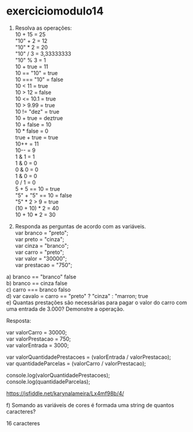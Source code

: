# exerciciomodulo14<br/>

1. Resolva as operações:<br/>
10 +  15 = 25<br/>
"10" + 2 = 12<br/>
"10" * 2 = 20<br/>
"10" / 3 = 3,33333333<br/>
"10" % 3 = 1<br/>
10 + true = 11<br/>
10 == "10" = true<br/>
10 === "10" = false<br/>
10 < 11 = true<br/>
10 > 12 = false<br/>
10 <= 10.1 = true<br/>
10 > 9.99 = true<br/>
10 != "dez" = true<br/>
10 + true = deztrue<br/>
10 + false = 10<br/>
10 * false = 0<br/>
true + true = true<br/>
10++ = 11<br/>
10-- = 9<br/>
1 & 1 = 1<br/>
1 & 0 = 0<br/>
0 & 0 = 0<br/>
1 & 0 = 0<br/>
0 / 1 = 0<br/>
5 + 5  == 10 = true<br/>
"5" + "5" == 10 = false<br/>
"5" * 2 > 9 = true<br/>
(10 + 10) * 2 = 40<br/>
10 + 10 * 2 = 30<br/>

2. Responda as perguntas de acordo com as variáveis.<br/>
var branco = "preto";<br/>
var preto = "cinza";<br/>
var cinza = "branco";<br/>
var carro = "preto";<br/>
var valor = "30000";<br/>
var prestacao = "750";<br/>

a) branco == "branco" false<br/>
b) branco == cinza false<br/>
c) carro === branco falso<br/>
d) var cavalo = carro == "preto" ? "cinza" : "marron; true<br/>
e) Quantas prestações são necessárias para pagar o valor do carro com uma entrada de 3.000? Demonstre a operação.<br/>

Resposta:<br/>

var valorCarro = 30000;<br/>
var valorPrestacao = 750;<br/>
var valorEntrada = 3000;<br/>

var valorQuantidadePrestacoes = (valorEntrada / valorPrestacao);<br/>
var quantidadeParcelas = (valorCarro / valorPrestacao);<br/>

console.log(valorQuantidadePrestacoes);<br/>
console.log(quantidadeParcelas);<br/>


https://jsfiddle.net/karynalameira/Lx4mf98b/4/ <br/>

f) Somando as variáveis de cores é formada uma string de quantos caracteres?<br/>

16 caracteres
